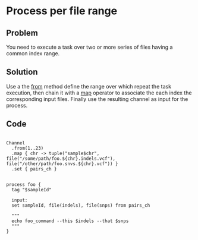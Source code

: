 # Process per file range 

## Problem 

You need to execute a task over two or more series of files having a common index range. 

## Solution 

Use a the [from](https://www.nextflow.io/docs/latest/channel.html#from) method 
define the range over which repeat the task execution, 
then chain it with a [map](https://www.nextflow.io/docs/latest/operator.html#map) operator 
to associate the each index the corresponding input files. Finally use the resulting channel as input for the process.

## Code 

```nextflow

Channel
  .from(1..23)
  .map { chr -> tuple("sample$chr", file("/some/path/foo.${chr}.indels.vcf"), file("/other/path/foo.snvs.${chr}.vcf")) }
  .set { pairs_ch }
  
  
process foo {
  tag "$sampleId"
  
  input: 
  set sampleId, file(indels), file(snps) from pairs_ch
  
  """
  echo foo_command --this $indels --that $snps
  """
} 
```
